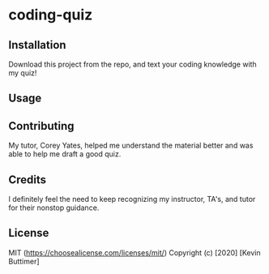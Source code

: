 # coding-quiz

## Installation
Download this project from the repo, and text your coding knowledge with my quiz!

## Usage 


## Contributing 
My tutor, Corey Yates, helped me understand the material better and was able to help me draft a good quiz.

## Credits
I definitely feel the need to keep recognizing my instructor, TA's, and tutor for their nonstop guidance.

## License
MIT (https://choosealicense.com/licenses/mit/) Copyright (c) [2020] [Kevin Buttimer]
